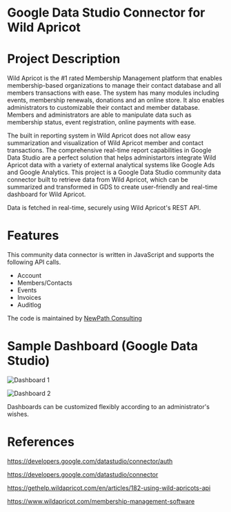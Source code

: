 # Google Data Studio Connector for Wild Apricot

# Project Description
Wild Apricot is the #1 rated Membership Management platform that enables membership-based organizations to manage their contact database and all members transactions with ease. The system has many modules including events, membership renewals, donations and an online store. It also enables administrators to customizable their contact and member database. Members and administrators are able to manipulate data such as membership status, event registration, online payments with ease.

The built in reporting system in Wild Apricot does not allow easy summarization and visualization of Wild Apricot member and contact transactions. The comprehensive real-time report capabilities in Google Data Studio are a perfect solution that helps administartors integrate Wild Apricot data with a variety of external analytical systems like Google Ads and Google Analytics. This project is a Google Data Studio community data connector built to retrieve data from Wild Apricot, which can be summarized and transformed in GDS to create user-friendly and real-time dashboard for Wild Apricot.

Data is fetched in real-time, securely using Wild Apricot's REST API.

# Features
This community data connector is written in JavaScript and supports the following API calls.

* Account
* Members/Contacts
* Events
* Invoices
* Auditlog

The code is maintained by [NewPath Consulting](https://www.newpathconsulting.com)
  
# Sample Dashboard (Google Data Studio)
![Dashboard 1](https://github.com/edtsoi430/Google-Data-Studio-Connector/blob/master/images/gds1.png)

![Dashboard 2](https://github.com/edtsoi430/Google-Data-Studio-Connector/blob/master/images/gds2.png)

Dashboards can be customized flexibly according to an administrator's wishes.
    
# References
 https://developers.google.com/datastudio/connector/auth  

 https://developers.google.com/datastudio/connector

 https://gethelp.wildapricot.com/en/articles/182-using-wild-apricots-api  

 https://www.wildapricot.com/membership-management-software

